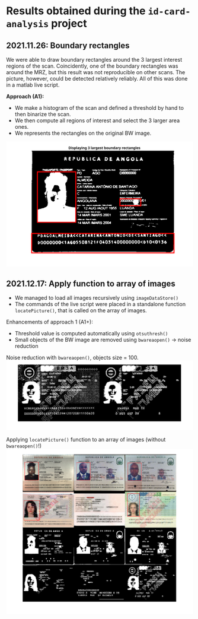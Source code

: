 # Results obtained during the `id-card-analysis` project

## 2021.11.26: Boundary rectangles

We were able to draw boundary rectangles around the 3 largest interest regions of the scan. Coincidently, one of the boundary rectangles was around the MRZ, but this result was not reproducible on other scans. The picture, however, could be detected relatively reliably. All of this was done in a matlab live script.

**Approach (A1):**

- We make a histogram of the scan and defined a threshold by hand to then binarize the scan.
- We then compute all regions of interest and select the 3 larger area ones.
- We represents the rectangles on the original BW image.

![results/2021.11.26/angola-boundary-rectangles.svg](results/2021.11.26/angola-boundary-rectangles.svg)

## 2021.12.17: Apply function to array of images

- We managed to load all images recursively using `imageDataStore()`
- The commands of the live script were placed in a standalone function `locatePicture()`, that is called on the array of images.

Enhancements of approach 1 (A1+):

- Threshold value is computed automatically using `otsuthresh()`
- Small objects of the BW image are removed using `bwareaopen()` -> noise reduction

Noise reduction with `bwareaopen()`, objects size = 100.
![results/2021.12.17/bwareaopen.svg](results/2021.12.17/bwareaopen.svg)

Applying `locatePicture()` function to an array of images (without `bwareaopen()`!)
![results/2021.12.17/mozaic.svg](results/2021.12.17/mozaic.svg)
